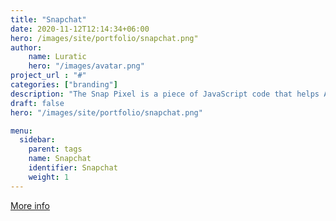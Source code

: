 ```yaml
---
title: "Snapchat"
date: 2020-11-12T12:14:34+06:00
hero: /images/site/portfolio/snapchat.png"
author:
    name: Luratic
    hero: "/images/avatar.png"
project_url : "#"
categories: ["branding"]
description: "The Snap Pixel is a piece of JavaScript code that helps Advertisers measure the cross-device impact of Campaigns. Advertisers will be able to see how many Snapchatters take action on their website(s)."
draft: false
hero: "/images/site/portfolio/snapchat.png"

menu:
  sidebar:
    parent: tags
    name: Snapchat
    identifier: Snapchat
    weight: 1
---
```


[More info](https://businesshelp.snapchat.com/en-US/article/pixel-website-install)